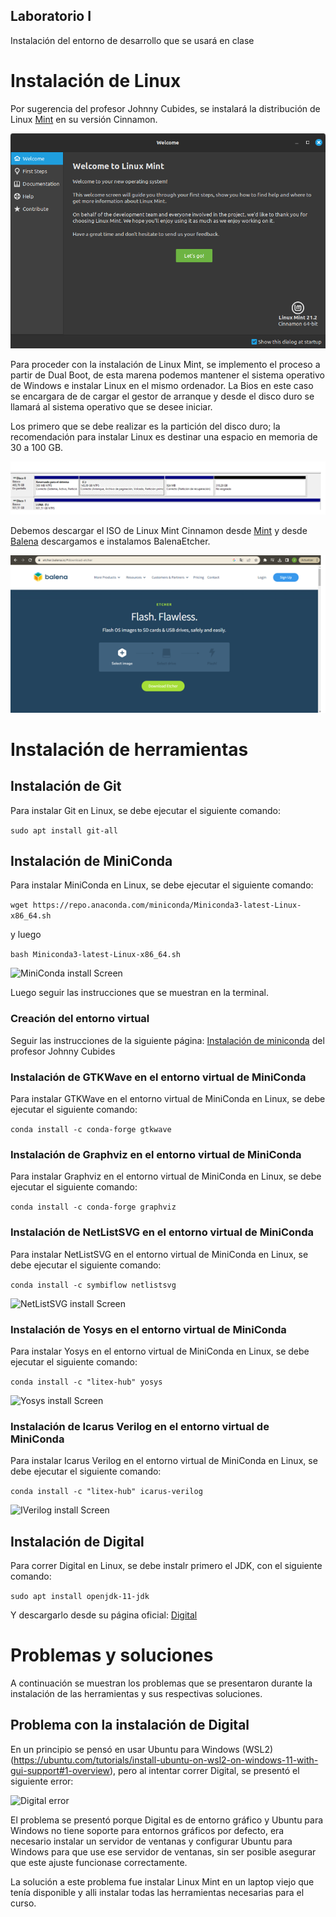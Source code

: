 ## Laboratorio I

Instalación del entorno de desarrollo que se usará en clase

# Instalación de Linux

Por sugerencia del profesor Johnny Cubides, se instalará la distribución de Linux [Mint](https://www.linuxmint.com/) en su versión Cinnamon.

![Linux Mint Welcome](images/install-mint.png "Linux Mint Welcome Screen")

Para proceder con la instalación de Linux Mint, se implemento el proceso a partir de Dual Boot, de esta marena podemos mantener el sistema operativo de Windows e instalar Linux en el mismo ordenador. La Bios en este caso se encargara de de cargar el gestor de arranque y desde el disco duro se llamará al sistema operativo que se desee iniciar. 

Los primero que se debe realizar es la partición del disco duro; la recomendación para instalar Linux es destinar una espacio en memoria de 30 a 100 GB. 

![Linux Mint Welcome](images/Particion.png "Linux Mint Welcome Screen")

Debemos descargar el ISO de Linux Mint Cinnamon desde [Mint](https://www.linuxmint.com/) y desde [Balena](https://www.balena.io/) descargamos e instalamos BalenaEtcher.

![Balena](images/Balena.png "Linux Mint Welcome Screen")

# Instalación de herramientas

## Instalación de Git

Para instalar Git en Linux, se debe ejecutar el siguiente comando:

```sudo apt install git-all```

## Instalación de MiniConda

Para instalar MiniConda en Linux, se debe ejecutar el siguiente comando:

```wget https://repo.anaconda.com/miniconda/Miniconda3-latest-Linux-x86_64.sh```

y luego

```bash Miniconda3-latest-Linux-x86_64.sh```

![MiniConda install Screen](images/install-miniconda.png "MiniConda install command")


Luego seguir las instrucciones que se muestran en la terminal.

### Creación del entorno virtual

Seguir las instrucciones de la siguiente página: [Instalación de miniconda](https://github.com/johnnycubides/digital-electronic-1-101/tree/main/installTools) del profesor Johnny Cubides

### Instalación de GTKWave en el entorno virtual de MiniConda

Para instalar GTKWave en el entorno virtual de MiniConda en Linux, se debe ejecutar el siguiente comando:

```conda install -c conda-forge gtkwave```


### Instalación de Graphviz en el entorno virtual de MiniConda

Para instalar Graphviz en el entorno virtual de MiniConda en Linux, se debe ejecutar el siguiente comando:

```conda install -c conda-forge graphviz```

### Instalación de NetListSVG en el entorno virtual de MiniConda

Para instalar NetListSVG en el entorno virtual de MiniConda en Linux, se debe ejecutar el siguiente comando:

```conda install -c symbiflow netlistsvg```

![NetListSVG install Screen](images/install-netlistsvg.png "NetListSVG install command")


### Instalación de Yosys en el entorno virtual de MiniConda

Para instalar Yosys en el entorno virtual de MiniConda en Linux, se debe ejecutar el siguiente comando:

```conda install -c "litex-hub" yosys```

![Yosys install Screen](images/install-yosys.png "Yosys install command")


### Instalación de Icarus Verilog en el entorno virtual de MiniConda

Para instalar Icarus Verilog en el entorno virtual de MiniConda en Linux, se debe ejecutar el siguiente comando:

```conda install -c "litex-hub" icarus-verilog```

![IVerilog install Screen](images/install-iverilog.png "IVerilog install command")


## Instalación de Digital

Para correr Digital en Linux, se debe instalr primero el JDK, con el siguiente comando:

```sudo apt install openjdk-11-jdk```

Y descargarlo desde su página oficial: [Digital](https://github.com/hneemann/Digital/releases/latest/download/Digital.zip)

# Problemas y soluciones

A continuación se muestran los problemas que se presentaron durante la instalación de las herramientas y sus respectivas 
soluciones.

## Problema con la instalación de Digital

En un principio se pensó en usar Ubuntu para Windows (WSL2) (https://ubuntu.com/tutorials/install-ubuntu-on-wsl2-on-windows-11-with-gui-support#1-overview), 
pero al intentar correr Digital, se presentó el siguiente error:

![Digital error](images/digital-win-ubuntu.png "Error de Digital en Ubuntu para Windows")

El problema se presentó porque Digital es de entorno gráfico y Ubuntu para Windows no tiene soporte para entornos 
gráficos por defecto, era necesario instalar un servidor de ventanas y configurar Ubuntu para Windows para que use ese 
servidor de ventanas, sin ser posible asegurar que este ajuste funcionase correctamente.

La solución a este problema fue instalar Linux Mint en un laptop viejo que tenía disponible y alli instalar todas las 
herramientas necesarias para el curso.
